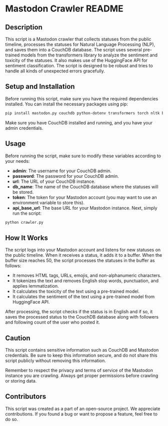 # Mastodon Crawler README

## Description

This script is a Mastodon crawler that collects statuses from the public timeline, processes the statuses for Natural Language Processing (NLP), and saves them into a CouchDB database. The script uses several pre-trained models from the transformers library to analyze the sentiment and toxicity of the statuses. It also makes use of the HuggingFace API for sentiment classification. The script is designed to be robust and tries to handle all kinds of unexpected errors gracefully.

## Setup and Installation
Before running this script, make sure you have the required dependencies installed. You can install the necessary packages using pip:

```bash
pip install mastodon.py couchdb python-dotenv transformers torch nltk bs4 langdetect emoji requests
```

Make sure you have CouchDB installed and running, and you have your admin credentials.

## Usage
Before running the script, make sure to modify these variables according to your needs:

- **admin**: The username for your CouchDB admin.
- **password**: The password for your CouchDB admin.
- **url**: The URL of your CouchDB instance.
- **db_name**: The name of the CouchDB database where the statuses will be stored.
- **token**: The token for your Mastodon account (you may want to use an environment variable to store this).
- **api_base_url**: The base URL for your Mastodon instance.
Next, simply run the script:

```bash
python crawler.py
```

## How It Works
The script logs into your Mastodon account and listens for new statuses on the public timeline. When it receives a status, it adds it to a buffer. When the buffer size reaches 50, the script processes the statuses in the buffer as follows:

- It removes HTML tags, URLs, emojis, and non-alphanumeric characters.
- It tokenizes the text and removes English stop words, punctuation, and applies lemmatization.
- It calculates the toxicity of the text using a pre-trained model.
- It calculates the sentiment of the text using a pre-trained model from HuggingFace API.

After processing, the script checks if the status is in English and if so, it saves the processed status to the CouchDB database along with followers and following count of the user who posted it.

## Caution
This script contains sensitive information such as CouchDB and Mastodon credentials. Be sure to keep this information secure, and do not share this script publicly without removing this information.

Remember to respect the privacy and terms of service of the Mastodon instance you are crawling. Always get proper permissions before crawling or storing data.

## Contributors
This script was created as a part of an open-source project. We appreciate contributions. If you found a bug or want to propose a feature, feel free to do so.
